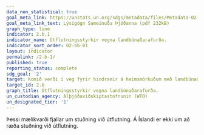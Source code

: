 ```yaml
---
data_non_statistical: true
goal_meta_link: https://unstats.un.org/sdgs/metadata/files/Metadata-02-0B-01.pdf
goal_meta_link_text: Lýsigögn Sameinuðu Þjóðanna (pdf 232kB)
graph_type: line
indicator: 2.b.1
indicator_name: Útflutningsstyrkir vegna landbúnaðarafurða.
indicator_sort_order: 02-bb-01
layout: indicator
permalink: /2-b-1/
published: true
reporting_status: complete
sdg_goal: '2'
target: Komið verði í veg fyrir hindranir á heimsmörkuðum með landbúnaðarafurðir, meðal annars með samhliða afnámi allra útflutningsstyrkja í landbúnaði og allra annarra ráðstafana tengdra útflutningi sem hafa sömu áhrif, að teknu tilliti til Doha-samningalotunnar
target_id: 2.b
graph_title: Útflutningsstyrkir vegna landbúnaðarafurða.
un_custodian_agency: Alþjóðaviðskiptastofnunin (WTO)
un_designated_tier: '1'
---
```


Þessi mælikvarði fjallar um stuðning við útflutning. Á Íslandi er ekki um að ræða stuðning við útflutning.
